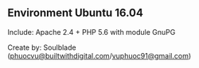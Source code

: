 ## Environment Ubuntu 16.04

Include: Apache 2.4 + PHP 5.6 with module GnuPG

Create by: Soulblade (phuocvu@builtwithdigital.com/vuphuoc91@gmail.com)
